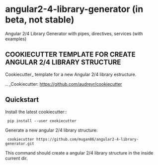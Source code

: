 # angular2-4-library-generator (in beta, not stable)
Angular 2/4 Library Generator with pipes, directives, services (with examples)

COOKIECUTTER TEMPLATE FOR CREATE ANGULAR 2/4 LIBRARY STRUCTURE
----------

Cookiecutter_ template for a new Angular 2/4 library estructure. 

.. _Cookiecutter: https://github.com/audreyr/cookiecutter

Quickstart
----------

Install the latest cookiecutter:: 

     pip install --user cookiecutter

Generate a new angular 2/4 library structure:

     cookiecutter https://github.com/mugan86/angular2-4-library-generator.git

This command should create a angular 2/4 library structure in the inside current dir.
